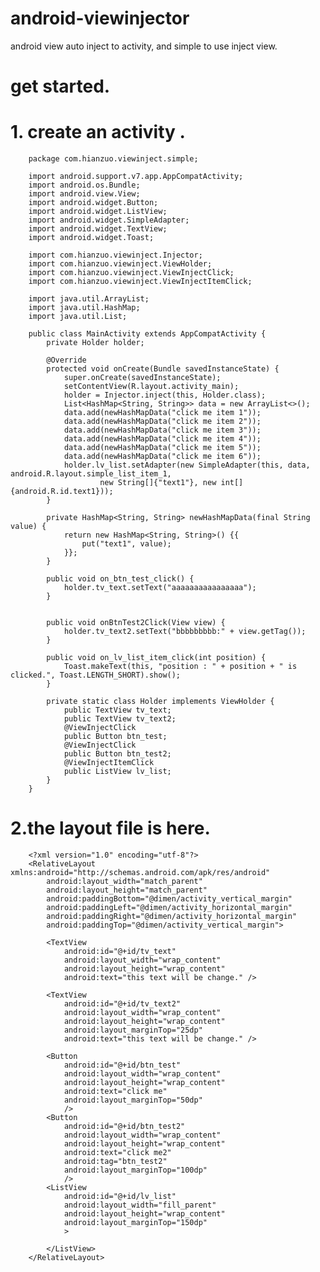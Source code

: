 # android-viewinjector
android view auto inject to activity, and simple to use inject view.


# get started.

# 1. create an activity .
        package com.hianzuo.viewinject.simple;
        
        import android.support.v7.app.AppCompatActivity;
        import android.os.Bundle;
        import android.view.View;
        import android.widget.Button;
        import android.widget.ListView;
        import android.widget.SimpleAdapter;
        import android.widget.TextView;
        import android.widget.Toast;
        
        import com.hianzuo.viewinject.Injector;
        import com.hianzuo.viewinject.ViewHolder;
        import com.hianzuo.viewinject.ViewInjectClick;
        import com.hianzuo.viewinject.ViewInjectItemClick;
        
        import java.util.ArrayList;
        import java.util.HashMap;
        import java.util.List;
        
        public class MainActivity extends AppCompatActivity {
            private Holder holder;
        
            @Override
            protected void onCreate(Bundle savedInstanceState) {
                super.onCreate(savedInstanceState);
                setContentView(R.layout.activity_main);
                holder = Injector.inject(this, Holder.class);
                List<HashMap<String, String>> data = new ArrayList<>();
                data.add(newHashMapData("click me item 1"));
                data.add(newHashMapData("click me item 2"));
                data.add(newHashMapData("click me item 3"));
                data.add(newHashMapData("click me item 4"));
                data.add(newHashMapData("click me item 5"));
                data.add(newHashMapData("click me item 6"));
                holder.lv_list.setAdapter(new SimpleAdapter(this, data, android.R.layout.simple_list_item_1,
                        new String[]{"text1"}, new int[]{android.R.id.text1}));
            }
        
            private HashMap<String, String> newHashMapData(final String value) {
                return new HashMap<String, String>() {{
                    put("text1", value);
                }};
            }
        
            public void on_btn_test_click() {
                holder.tv_text.setText("aaaaaaaaaaaaaaaa");
            }
        
        
            public void onBtnTest2Click(View view) {
                holder.tv_text2.setText("bbbbbbbbb:" + view.getTag());
            }
        
            public void on_lv_list_item_click(int position) {
                Toast.makeText(this, "position : " + position + " is clicked.", Toast.LENGTH_SHORT).show();
            }
        
            private static class Holder implements ViewHolder {
                public TextView tv_text;
                public TextView tv_text2;
                @ViewInjectClick
                public Button btn_test;
                @ViewInjectClick
                public Button btn_test2;
                @ViewInjectItemClick
                public ListView lv_list;
            }
        }


# 2.the layout file is here.
        <?xml version="1.0" encoding="utf-8"?>
        <RelativeLayout xmlns:android="http://schemas.android.com/apk/res/android"
            android:layout_width="match_parent"
            android:layout_height="match_parent"
            android:paddingBottom="@dimen/activity_vertical_margin"
            android:paddingLeft="@dimen/activity_horizontal_margin"
            android:paddingRight="@dimen/activity_horizontal_margin"
            android:paddingTop="@dimen/activity_vertical_margin">
        
            <TextView
                android:id="@+id/tv_text"
                android:layout_width="wrap_content"
                android:layout_height="wrap_content"
                android:text="this text will be change." />
        
            <TextView
                android:id="@+id/tv_text2"
                android:layout_width="wrap_content"
                android:layout_height="wrap_content"
                android:layout_marginTop="25dp"
                android:text="this text will be change." />
        
            <Button
                android:id="@+id/btn_test"
                android:layout_width="wrap_content"
                android:layout_height="wrap_content"
                android:text="click me"
                android:layout_marginTop="50dp"
                />
            <Button
                android:id="@+id/btn_test2"
                android:layout_width="wrap_content"
                android:layout_height="wrap_content"
                android:text="click me2"
                android:tag="btn_test2"
                android:layout_marginTop="100dp"
                />
            <ListView
                android:id="@+id/lv_list"
                android:layout_width="fill_parent"
                android:layout_height="wrap_content"
                android:layout_marginTop="150dp"
                >
        
            </ListView>
        </RelativeLayout>

